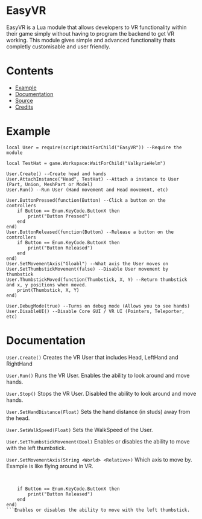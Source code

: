 # EasyVR

EasyVR is a Lua module that allows developers to VR functionality within their game simply without having to program the backend to get VR working. This module gives simple and advanced functionality thats completly customisable and user friendly.

# Contents
* [Example](#Example)
* [Documentation](#Documentation)
* [Source](#Source)
* [Credits](#Credits)

# Example

```
local User = require(script:WaitForChild("EasyVR")) --Require the module

local TestHat = game.Workspace:WaitForChild("ValkyrieHelm")

User.Create() --Create head and hands
User.AttachInstance("Head", TestHat) --Attach a instance to User (Part, Union, MeshPart or Model)
User.Run() --Run User (Hand movement and Head movement, etc)

User.ButtonPressed(function(Button) --Click a button on the controllers
	if Button == Enum.KeyCode.ButtonX then
		print("Button Pressed")
	end
end)
User.ButtonReleased(function(Button) --Release a button on the controllers
	if Button == Enum.KeyCode.ButtonX then
		print("Button Released")
	end
end)
User.SetMovementAxis("Gloabl") --What axis the User moves on
User.SetThumbstickMovement(false) --Disable User movement by thumbstick
User.ThumbstickMoved(function(Thumbstick, X, Y) --Return thumbstick and x, y positions when moved.
	print(Thumbstick, X, Y)
end)

User.DebugMode(true) --Turns on debug mode (Allows you to see hands)
User.DisableUI() --Disable Core GUI / VR UI (Pointers, Teleporter, etc)
```

# Documentation

```User.Create()``` Creates the VR User that includes Head, LeftHand and RightHand

```User.Run()``` Runs the VR User. Enables the ability to look around and move hands.

```User.Stop()``` Stops the VR User. Disabled the ability to look around and move hands.


```User.SetHandDistance(Float)``` Sets the hand distance (in studs) away from the head.

```User.SetWalkSpeed(Float)``` Sets the WalkSpeed of the User.

```User.SetThumbstickMovement(Bool)``` Enables or disables the ability to move with the left thumbstick.

```User.SetMovementAxis(String <World> <Relative>)``` Which axis to move by. Example <World> is like flying around in VR.
	
         

```User.ButtonReleased(function(Button) --Release a button on the controllers
	if Button == Enum.KeyCode.ButtonX then
		print("Button Released")
	end
end)
```Enables or disables the ability to move with the left thumbstick.

